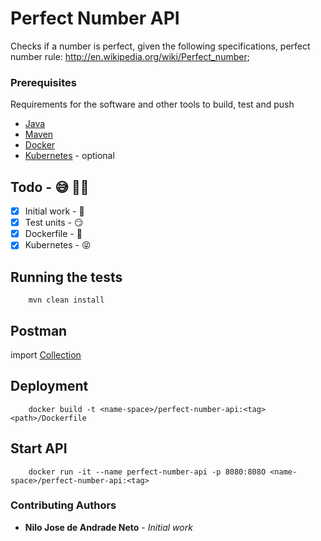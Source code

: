 # Perfect Number API

Checks if a number is perfect, given the following specifications,
perfect number rule: http://en.wikipedia.org/wiki/Perfect_number;

### Prerequisites

Requirements for the software and other tools to build, test and push

- [Java](https://www.java.com/pt-BR/)
- [Maven](https://maven.apache.org/)
- [Docker](https://www.docker.com/)
- [Kubernetes](https://kubernetes.io/docs/home/) - optional

## Todo - 😅 👨‍💻

- [x] Initial work - 🥳
- [X] Test units - 😏
- [X] Dockerfile - 🥹
- [X] Kubernetes - 😝

## Running the tests

```
    mvn clean install
```

## Postman

import [Collection](./doc/Collection-PerfectNumber.postman_collection.json)

## Deployment

```
    docker build -t <name-space>/perfect-number-api:<tag> <path>/Dockerfile
```

## Start API 

```
    docker run -it --name perfect-number-api -p 8080:808O <name-space>/perfect-number-api:<tag>
```

### Contributing Authors

* **Nilo Jose de Andrade Neto** - *Initial work*
